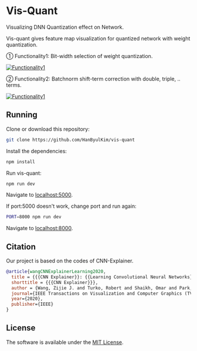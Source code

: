 # Vis-Quant

Visualizing DNN Quantization effect on Network.

Vis-quant gives feature map visualization for quantized network with weight quantization.

① Functionality1: Bit-width selection of weight quantization.

[![Functionality1](https://img.youtube.com/vi/Rlf3xSjMDJU/0.jpg)](https://www.youtube.com/watch?v=Rlf3xSjMDJU)


② Functionality2: Batchnorm shift-term correction with double, triple, .. terms.

[![Functionality1](https://img.youtube.com/vi/43TykyoUxG4/0.jpg)](https://www.youtube.com/watch?v=43TykyoUxG4)

## Running

Clone or download this repository:

```bash
git clone https://github.com/HanByulKim/vis-quant
```

Install the dependencies:

```bash
npm install
```

Run vis-quant:

```bash
npm run dev
```

Navigate to [localhost:5000](https://localhost:5000).


If port:5000 doesn't work, change port and run again:

```bash
PORT=8000 npm run dev
```

Navigate to [localhost:8000](https://localhost:8000).

## Citation

Our project is based on the codes of CNN-Explainer.

```bibTeX
@article{wangCNNExplainerLearning2020,
  title = {{{CNN Explainer}}: {{Learning Convolutional Neural Networks}} with {{Interactive Visualization}}},
  shorttitle = {{{CNN Explainer}}},
  author = {Wang, Zijie J. and Turko, Robert and Shaikh, Omar and Park, Haekyu and Das, Nilaksh and Hohman, Fred and Kahng, Minsuk and Chau, Duen Horng},
  journal={IEEE Transactions on Visualization and Computer Graphics (TVCG)},
  year={2020},
  publisher={IEEE}
}
```

## License

The software is available under the [MIT License](https://github.com/HanByulKim/vis-quant).
